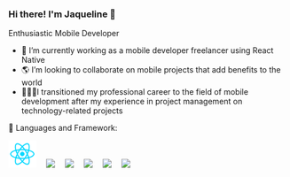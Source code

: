 ### Hi there! I'm Jaqueline 👋
Enthusiastic Mobile Developer

- 📱 I’m currently working as a mobile developer freelancer using React Native
- 🌎 I’m looking to collaborate on mobile projects that add benefits to the world
- 👩🏻‍💻I transitioned my professional career to the field of mobile development after my experience in project management on technology-related projects

🦄 Languages and  Framework:

<img src="https://raw.githubusercontent.com/vscode-icons/vscode-icons/master/icons/file_type_reactjs.svg" width="50">&emsp; <img src="https://cdn.jsdelivr.net/gh/devicons/devicon/icons/javascript/javascript-original.svg" width="50">&emsp;  <img src="https://cdn.jsdelivr.net/gh/devicons/devicon/icons/html5/html5-original.svg" width="50">&emsp; <img src="https://cdn.jsdelivr.net/gh/devicons/devicon/icons/android/android-original.svg" width="50">&emsp;    <img src="https://cdn.jsdelivr.net/gh/devicons/devicon/icons/androidstudio/androidstudio-original.svg" width="50">&emsp;   <img src="https://cdn.jsdelivr.net/gh/devicons/devicon/icons/sass/sass-original.svg" width="50">&emsp;

          
          





          
